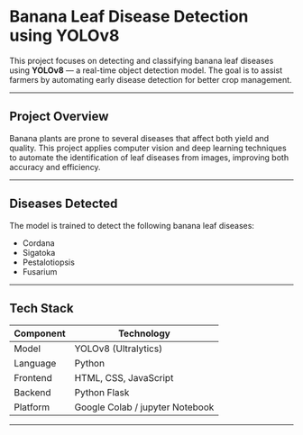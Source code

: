 # Banana Leaf Disease Detection using YOLOv8

This project focuses on detecting and classifying banana leaf diseases using **YOLOv8** — a real-time object detection model. The goal is to assist farmers by automating early disease detection for better crop management.

---

## Project Overview

Banana plants are prone to several diseases that affect both yield and quality. This project applies computer vision and deep learning techniques to automate the identification of leaf diseases from images, improving both accuracy and efficiency.

---

## Diseases Detected

The model is trained to detect the following banana leaf diseases:

- Cordana
- Sigatoka
- Pestalotiopsis
- Fusarium

---

## Tech Stack

| Component         | Technology            |
|------------------|------------------------|
| Model            | YOLOv8 (Ultralytics)   |
| Language         | Python                 |
| Frontend         | HTML, CSS, JavaScript  |
| Backend          | Python Flask               |
| Platform         | Google Colab / jupyter Notebook           |

---




